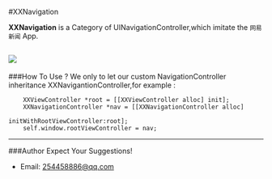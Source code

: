 #XXNavigation

**XXNavigation** is a Category of UINavigationController,which imitate the `网易新闻`  App.

![](./XXNavigation.gif)
----
###How To Use ?
We only to let our custom NavigationController inheritance XXNavigantionController,for example :

```
	XXViewController *root = [[XXViewController alloc] init];
    XXNavigationController *nav = [[XXNavigationController alloc]     
    										initWithRootViewController:root];
    self.window.rootViewController = nav;
```

------

###Author
	Expect Your Suggestions!

- Email: <254458886@qq.com>

